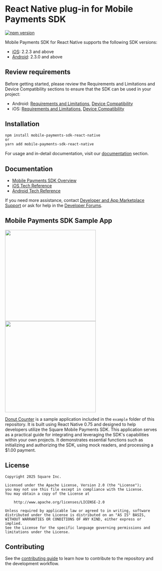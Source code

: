 # React Native plug-in for Mobile Payments SDK

[![npm version](https://badge.fury.io/js/mobile-payments-sdk-react-native.svg)](https://badge.fury.io/js/mobile-payments-sdk-react-native)

Mobile Payments SDK for React Native supports the following SDK versions:

  * [iOS](https://developer.squareup.com/docs/mobile-payments-sdk/ios#1-install-the-sdk-and-dependencies): 2.2.3 and above
  * [Android](https://developer.squareup.com/docs/mobile-payments-sdk/android#1-install-the-sdk-and-dependencies): 2.3.0 and above

## Review requirements
Before getting started, please review the Requirements and Limitations and Device Compatibility sections to ensure that the SDK can be used in your project:
* Android: [Requirements and Limitations](https://developer.squareup.com/docs/mobile-payments-sdk/android#requirements-and-limitations), [Device Compatibility](https://developer.squareup.com/docs/mobile-payments-sdk/android#device-permissions)
* iOS: [Requirements and Limitations](https://developer.squareup.com/docs/mobile-payments-sdk/ios#requirements-and-limitations), [Device Compatibility](https://developer.squareup.com/docs/mobile-payments-sdk/ios#device-permissions)

## Installation
```sh
npm install mobile-payments-sdk-react-native
or
yarn add mobile-payments-sdk-react-native
```

For usage and in-detail documentation, visit our [documentation](docs/) section.

## Documentation
* [Mobile Payments SDK Overview](https://developer.squareup.com/docs/mobile-payments-sdk)
* [iOS Tech Reference](https://developer.squareup.com/docs/sdk/mobile-payments/ios)
* [Android Tech Reference](https://developer.squareup.com/docs/sdk/mobile-payments/android)

If you need more assistance, contact [Developer and App Marketplace Support](https://squareup.com/help/us/en/contact?panel=BF53A9C8EF68) or ask for help in the [Developer Forums](https://developer.squareup.com/forums/).

## Mobile Payments SDK Sample App
<img src="./Images/donut-counter-home.png" width="300"/> <img src="./Images/donut-counter-take-payment.png" width="300"/>

[Donut Counter](example/) is a sample application included in the `example` folder of this repository. It is built using React Native 0.75 and designed to help developers utilize the Square Mobile Payments SDK. This application serves as a practical guide for integrating and leveraging the SDK's capabilities within your own projects. It demonstrates essential functions such as initializing and authorizing the SDK, using mock readers, and processing a $1.00 payment.

## License

```
Copyright 2025 Square Inc.

Licensed under the Apache License, Version 2.0 (the "License");
you may not use this file except in compliance with the License.
You may obtain a copy of the License at

    http://www.apache.org/licenses/LICENSE-2.0

Unless required by applicable law or agreed to in writing, software
distributed under the License is distributed on an "AS IS" BASIS,
WITHOUT WARRANTIES OR CONDITIONS OF ANY KIND, either express or implied.
See the License for the specific language governing permissions and
limitations under the License.
```

## Contributing

See the [contributing guide](CONTRIBUTING.md) to learn how to contribute to the repository and the development workflow.

